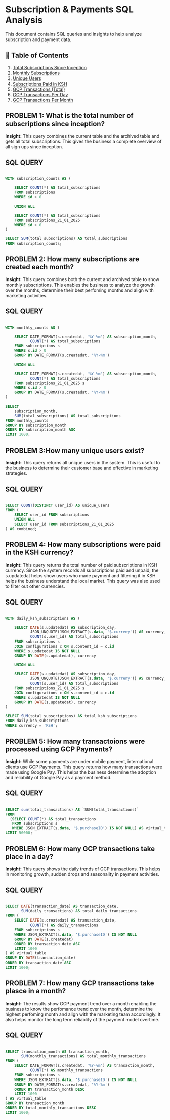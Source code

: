 # Subscription & Payments SQL Analysis  

This document contains SQL queries and insights to help analyze subscription and payment data.  

## 📑 Table of Contents
1. [Total Subscriptions Since Inception](#problem-1-what-is-the-total-number-of-subscriptions-since-inception)  
2. [Monthly Subscriptions](#problem-2-how-many-subscriptions-are-created-each-month)  
3. [Unique Users](#problem-3-how-many-unique-users-exist)  
4. [Subscriptions Paid in KSH](#problem-4-how-many-subscriptions-were-paid-in-the-ksh-currency)  
5. [GCP Transactions (Total)](#problem-5-how-many-transactions-were-processed-using-gcp-payments)  
6. [GCP Transactions Per Day](#problem-6-how-many-gcp-transactions-take-place-in-a-day)  
7. [GCP Transactions Per Month](#problem-7-how-many-gcp-transactions-take-place-in-a-month)  


## PROBLEM 1: What is the total number of subscriptions since inception?
**Insight:** This query combines the current table and the archived table and gets all total subscriptions. This gives the business a complete overview of all sign ups since inception. 

## SQL QUERY 

```sql

WITH subscription_counts AS (

    SELECT COUNT(*) AS total_subscriptions
    FROM subscriptions
    WHERE id > 0

    UNION ALL

    SELECT COUNT(*) AS total_subscriptions
    FROM subscriptions_21_01_2025
    WHERE id > 0
)

SELECT SUM(total_subscriptions) AS total_subscriptions
FROM subscription_counts;
```

## PROBLEM 2: How many subscriptions are created each month?
**Insight:** This query combines both the current and archived table to show monthly subscriptions. This enables the business to analyze the growth over the months, determine their best perfoming months and align with marketing activities. 

## SQL QUERY

```sql

WITH monthly_counts AS (

    SELECT DATE_FORMAT(s.createdat, '%Y-%m') AS subscription_month,
           COUNT(*) AS total_subscriptions
    FROM subscriptions s
    WHERE s.id > 0
    GROUP BY DATE_FORMAT(s.createdat, '%Y-%m')

    UNION ALL

    SELECT DATE_FORMAT(s.createdat, '%Y-%m') AS subscription_month,
           COUNT(*) AS total_subscriptions
    FROM subscriptions_21_01_2025 s
    WHERE s.id > 0
    GROUP BY DATE_FORMAT(s.createdat, '%Y-%m')
)

SELECT 
    subscription_month,
    SUM(total_subscriptions) AS total_subscriptions
FROM monthly_counts
GROUP BY subscription_month
ORDER BY subscription_month ASC  
LIMIT 1000;
```

## PROBLEM 3:How many unique users exist?
**Insight:** This query returns all unique users in the system. This is useful to the business to determine their customer base and effective in marketing strategies. 

## SQL QUERY

```sql 

SELECT COUNT(DISTINCT user_id) AS unique_users
FROM (
    SELECT user_id FROM subscriptions
    UNION ALL
    SELECT user_id FROM subscriptions_21_01_2025
) AS combined;
```

## PROBLEM 4: How many subscriptions were paid in the KSH currency? 
**Insight:** This query returns the total number of paid subscriptions in KSH currency.
             Since the system records all subscriptions paid and unpaid, the s.updatedat helps show users who made payment and filtering it in KSH helps the business understand the local market.
             This query was also used to filter out other currencies. 

## SQL QUERY

```sql 

WITH daily_ksh_subscriptions AS (

    SELECT DATE(s.updatedat) AS subscription_day,
           JSON_UNQUOTE(JSON_EXTRACT(s.data, '$.curreny')) AS currency,
           COUNT(s.user_id) AS total_subscriptions
    FROM subscriptions s
    JOIN configurations c ON s.content_id = c.id
    WHERE s.updatedat IS NOT NULL
    GROUP BY DATE(s.updatedat), currency

    UNION ALL

    SELECT DATE(s.updatedat) AS subscription_day,
           JSON_UNQUOTE(JSON_EXTRACT(s.data, '$.curreny')) AS currency,
           COUNT(s.user_id) AS total_subscriptions
    FROM subscriptions_21_01_2025 s
    JOIN configurations c ON s.content_id = c.id
    WHERE s.updatedat IS NOT NULL
    GROUP BY DATE(s.updatedat), currency
)

SELECT SUM(total_subscriptions) AS total_ksh_subscriptions
FROM daily_ksh_subscriptions
WHERE currency = 'KSH';

```

## PROBLEM 5: How many transactoions were processed using GCP Payments?
**Insight:** While some payments are under mobile payment, international clients use GCP Payments. This query returns how many transactions were made using Google Pay. 
             This helps the business determine the adoption and reliability of Google Pay as a payment method. 

## SQL QUERY

```sql

SELECT sum(total_transactions) AS `SUM(total_transactions)`
FROM
  (SELECT COUNT(*) AS total_transactions
   FROM subscriptions s
   WHERE JSON_EXTRACT(s.data, '$.purchaseID') IS NOT NULL) AS virtual_table
LIMIT 50000;

```

## PROBLEM 6: How many GCP transactions take place in a day?
**Insight:** This query shows the daily trends of GCP transactions. This helps in monitoring growth, sudden drops and seasonality in payment activities. 

## SQL QUERY 

```sql 

SELECT DATE(transaction_date) AS transaction_date,
       SUM(daily_transactions) AS total_daily_transactions
FROM (
    SELECT DATE(s.createdat) AS transaction_date,
           COUNT(*) AS daily_transactions
    FROM subscriptions s
    WHERE JSON_EXTRACT(s.data, '$.purchaseID') IS NOT NULL
    GROUP BY DATE(s.createdat)
    ORDER BY transaction_date ASC
    LIMIT 1000
) AS virtual_table
GROUP BY DATE(transaction_date)
ORDER BY transaction_date ASC
LIMIT 1000;

``` 
## PROBLEM 7: How many GCP transactions take plasce in a month? 
**Insight:** The results show GCP payment trend over a month enabling the business to know the perfomance trend over the month, determine the highest perfoming month and align with the marketing team accordingly. 
             It also helps monitor the long term reliablity of the payment model overtime.

## SQL QUERY

```sql

SELECT transaction_month AS transaction_month,
       SUM(monthly_transactions) AS total_monthly_transactions
FROM (
    SELECT DATE_FORMAT(s.createdat, '%Y-%m') AS transaction_month,
           COUNT(*) AS monthly_transactions
    FROM subscriptions s
    WHERE JSON_EXTRACT(s.data, '$.purchaseID') IS NOT NULL
    GROUP BY DATE_FORMAT(s.createdat, '%Y-%m')
    ORDER BY transaction_month DESC
    LIMIT 1000
) AS virtual_table
GROUP BY transaction_month
ORDER BY total_monthly_transactions DESC
LIMIT 1000;

```

